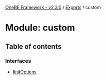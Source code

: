[OneBE Framework - v2.3.0](../README.md) / [Exports](../modules.md) / custom

# Module: custom

## Table of contents

### Interfaces

- [IInitOptions](../interfaces/custom.IInitOptions.md)
